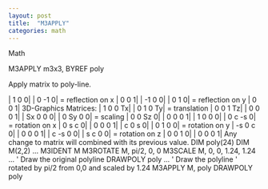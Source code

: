 ```yaml
---
layout: post
title:  "M3APPLY"
categories: math
---
```

Math

M3APPLY m3x3, BYREF poly

Apply matrix to poly-line.


|  1  0  0|
|  0 -1  0| = reflection on x
|  0  0  1|
| -1  0  0|
|  0  1  0| = reflection on y
|  0  0  1|
3D-Graphics Matrices:
|  1  0  0 Tx|
|  0  1  0 Ty| = translation
|  0  0  1 Tz|
|  0  0  0  1|
| Sx  0  0  0|
|  0 Sy  0  0| = scaling
|  0  0 Sz  0|
|  0  0  0  1|
|  1  0  0  0|
|  0  c -s  0| = rotation on x
|  0  s  c  0|
|  0  0  0  1|
|  c  0  s  0|
|  0  1  0  0| = rotation on y
| -s  0  c  0|
|  0  0  0  1|
|  c -s  0  0|
|  s  c  0  0| = rotation on z
|  0  0  1  0|
|  0  0  0  1|
Any change to matrix will combined with its previous value.
DIM poly(24)
DIM M(2,2)
...
M3IDENT M
M3ROTATE M, pi/2, 0, 0
M3SCALE M, 0, 0, 1.24, 1.24
...
' Draw the original polyline
DRAWPOLY poly
...
' Draw the polyline
' rotated by pi/2 from 0,0 and scaled by 1.24
M3APPLY M, poly
DRAWPOLY poly

